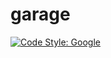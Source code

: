 # garage

[![Code Style: Google](https://img.shields.io/badge/code%20style-google-blueviolet.svg)](https://github.com/google/gts)

